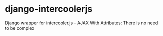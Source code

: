 # django-intercoolerjs
Django wrapper for intercooler.js - AJAX With Attributes: There is no need to be complex
